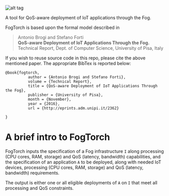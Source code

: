 ![alt tag](https://github.com/di-unipi-socc/FogTorch/blob/master/img/logo.png)

A tool for QoS-aware deployment of IoT applications through the Fog. 

FogTorch is based upon the formal model described in

> Antonio Brogi and Stefano Forti <br>
> **QoS-aware Deployment of IoT Applications Through the Fog.** <br>
> Technical Report, Dept. of Computer Science, University of Pisa, Italy

If you wish to reuse source code in this repo, please cite the above mentioned paper. The appropriate BibTex is reported below:

```
@book{fogtorch,
          author = {Antonio Brogi and Stefano Forti},
          volume = {Technical Report},
          title = {QoS-aware Deployment of IoT Applications Through the Fog},
          publisher = {University of Pisa},
          month = {November},
          year = {2016},
          url = {http://eprints.adm.unipi.it/2362}
			 
}
```

# A brief intro to FogTorch

FogTorch inputs the specification of a Fog infrastructure ```I``` along processing (CPU cores, RAM, storage) and QoS (latency, bandwidth) capabilities, and the specification of an application ```A``` to be deployed, along with needed IoT devices, processing (CPU cores, RAM, storage) and QoS (latency, bandwidth) requirements.

The output is either one or all eligible deployments of ```A``` on ```I``` that meet all processing and QoS constraints.

